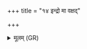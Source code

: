 +++
title = "१४ इन्द्रो मा वक्षद्"

+++
<details><summary>मूलम् (GR)</summary>

इन्द्रो मा वक्षद् अक्षतं  
वृत्रहा यो वृतञ्जयः ।  
स मे रथं स सारथिं  
सो अश्वान् साधु मे नयात् ॥
</details>